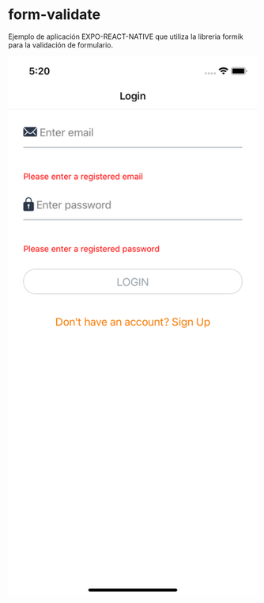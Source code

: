 # form-validate
Ejemplo de aplicación  EXPO-REACT-NATIVE que utiliza la libreria formik para la validación de formulario.

<p align="center"><img src="screenshot/imagen.png" width="600"/></p>

